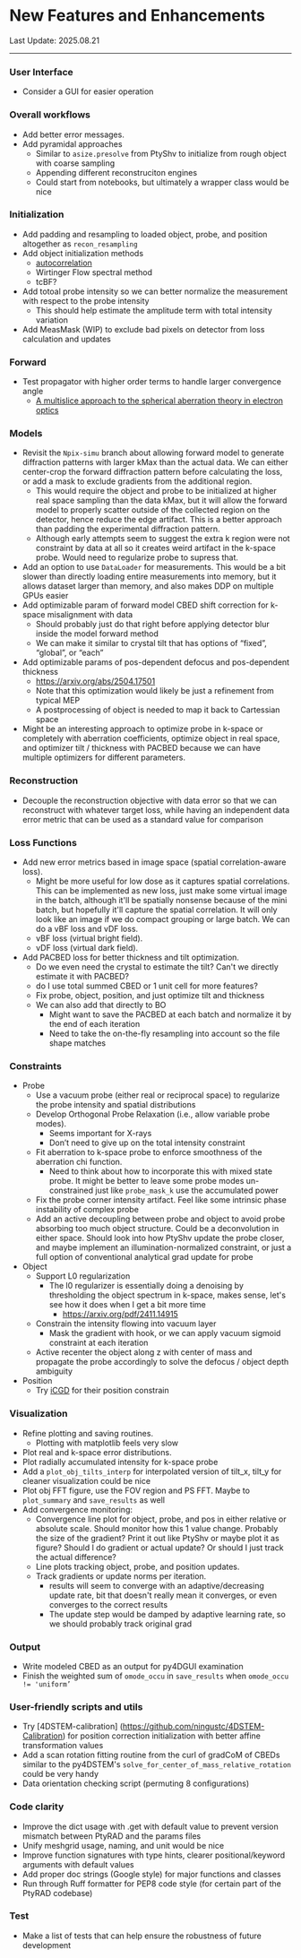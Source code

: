 # New Features and Enhancements


Last Update: 2025.08.21

---

### User Interface

- Consider a GUI for easier operation

### Overall workflows

- Add better error messages.
- Add pyramidal approaches
    - Similar to `asize.presolve` from PtyShv to initialize from rough object with coarse sampling
    - Appending different reconstruciton engines
    - Could start from notebooks, but ultimately a wrapper class would be nice

### Initialization

- Add padding and resampling to loaded object, probe, and position altogether as `recon_resampling`
- Add object initialization methods
    - [autocorrelation](https://doi.org/10.1364/OPTICA.522380)
    - Wirtinger Flow spectral method
    - tcBF?
- Add totoal probe intensity so we can better normalize the measurement with respect to the probe intensity
    - This should help estimate the amplitude term with total intensity variation
- Add MeasMask (WIP) to exclude bad pixels on detector from loss calculation and updates

### Forward

- Test propagator with higher order terms to handle larger convergence angle
    - [A multislice approach to the spherical aberration theory in electron optics](https://www.tandfonline.com/doi/abs/10.1080/09500349608232892)

### Models

- Revisit the `Npix-simu` branch about allowing forward model to generate diffraction patterns with larger kMax than the actual data. We can either center-crop the forward diffraction pattern before calculating the loss, or add a mask to exclude gradients from the additional region.
    - This would require the object and probe to be initialized at higher real space sampling than the data kMax, but it will allow the forward model to properly scatter outside of the collected region on the detector, hence reduce the edge artifact. This is a better approach than padding the experimental diffraction pattern.
    - Although early attempts seem to suggest the extra k region were not constraint by data at all so it creates weird artifact in the k-space probe. Would need to regularize probe to supress that.
- Add an option to use `DataLoader` for measurements. This would be a bit slower than directly loading entire measurements into memory, but it allows dataset larger than memory, and also makes DDP on multiple GPUs easier
- Add optimizable param of forward model CBED shift correction for k-space misalignment with data
    - Should probably just do that right before applying detector blur inside the model forward method
    - We can make it similar to crystal tilt that has options of “fixed”, “global”, or “each”
- Add optimizable params of pos-dependent defocus and pos-dependent thickness
    - https://arxiv.org/abs/2504.17501
    - Note that this optimization would likely be just a refinement from typical MEP
    - A postprocessing of object is needed to map it back to Cartessian space
- Might be an interesting approach to optimize probe in k-space or completely with aberration coefficients, optimize object in real space, and optimizer tilt / thickness with PACBED because we can have multiple optimizers for different parameters.

### Reconstruction

- Decouple the reconstruction objective with data error so that we can reconstruct with whatever target loss, while having an independent data error metric that can be used as a standard value for comparison

### Loss Functions

- Add new error metrics based in image space (spatial correlation-aware loss).
    - Might be more useful for low dose as it captures spatial correlations. This can be implemented as new loss, just make some virtual image in the batch, although it'll be spatially nonsense because of the mini batch, but hopefully it'll capture the spatial correlation. It will only look like an image if we do compact grouping or large batch. We can do a vBF loss and vDF loss.
    - vBF loss (virtual bright field).
    - vDF loss (virtual dark field).
- Add PACBED loss for better thickness and tilt optimization.
    - Do we even need the crystal to estimate the tilt? Can't we directly estimate it with PACBED?
    - do I use total summed CBED or 1 unit cell for more features?
    - Fix probe, object, position, and just optimize tilt and thickness
    - We can also add that directly to BO
        - Might want to save the PACBED at each batch and normalize it by the end of each iteration
        - Need to take the on-the-fly resampling into account so the file shape matches

### Constraints

- Probe
    - Use a vacuum probe (either real or reciprocal space) to regularize the probe intensity and spatial distributions
    - Develop Orthogonal Probe Relaxation (i.e., allow variable probe modes).
        - Seems important for X-rays
        - Don’t need to give up on the total intensity constraint
    - Fit aberration to k-space probe to enforce smoothness of the aberration chi function.
        - Need to think about how to incorporate this with mixed state probe. It might be better to leave some probe modes un-constrained just like `probe_mask_k` use the accumulated power
    - Fix the probe corner intensity artifact. Feel like some intrinsic phase instability of complex probe
    - Add an active decoupling between probe and object to avoid probe absorbing too much object structure. Could be a deconvolution in either space. Should look into how PtyShv update the probe closer, and maybe implement an illumination-normalized constraint, or just a full option of conventional analytical grad update for probe
- Object
    - Support L0 regularization
        - The l0 regularizer is essentially doing a denoising by thresholding the object spectrum in k-space, makes sense, let's see how it does when I get a bit more time
            - https://arxiv.org/pdf/2411.14915
    - Constrain the intensity flowing into vacuum layer
        - Mask the gradient with hook, or we can apply vacuum sigmoid constraint at each iteration
    - Active recenter the object along z with center of mass and propagate the probe accordingly to solve the defocus / object depth ambiguity
- Position
    - Try [iCGD](https://github.com/ningustc/iCGD) for their position constrain

### Visualization

- Refine plotting and saving routines.
    - Plotting with matplotlib feels very slow
- Plot real and k-space error distributions.
- Plot radially accumulated intensity for k-space probe
- Add a `plot_obj_tilts_interp` for interpolated version of tilt_x, tilt_y for cleaner visualization could be nice
- Plot obj FFT figure, use the FOV region and PS FFT. Maybe to `plot_summary` and `save_results` as well
- Add convergence monitoring:
    - Convergence line plot for object, probe, and pos in either relative or absolute scale. Should monitor how this 1 value change. Probably the size of the gradient? Print it out like PtyShv or maybe plot it as figure? Should I do gradient or actual update? Or should I just track the actual difference?
    - Line plots tracking object, probe, and position updates.
    - Track gradients or update norms per iteration.
        - results will seem to converge with an adaptive/decreasing update rate, bit that doesn't really mean it converges, or even converges to the correct results
        - The update step would be damped by adaptive learning rate, so we should probably track original grad

### Output

- Write modeled CBED as an output for py4DGUI examination
- Finish the weighted sum of `omode_occu` in `save_results` when `omode_occu != 'uniform’`

### User-friendly scripts and utils

- Try [4DSTEM-calibration] (https://github.com/ningustc/4DSTEM-Calibration) for position correction initialization with better affine transformation values
- Add a scan rotation fitting routine from the curl of gradCoM of CBEDs similar to the py4DSTEM's `solve_for_center_of_mass_relative_rotation` could be very handy
- Data orientation checking script (permuting 8 configurations)

### Code clarity

- Improve the dict usage with .get with default value to prevent version mismatch between PtyRAD and the params files
- Unify meshgrid usage, naming, and unit would be nice
- Improve function signatures with type hints, clearer positional/keyword arguments with default values
- Add proper doc strings (Google style) for major functions and classes
- Run through Ruff formatter for PEP8 code style (for certain part of the PtyRAD codebase)

### Test

- Make a list of tests that can help ensure the robustness of future development